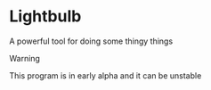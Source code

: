 # Lightbulb
A powerful tool for doing some thingy things

> [!WARNING]
> This program is in early alpha and it can be unstable
